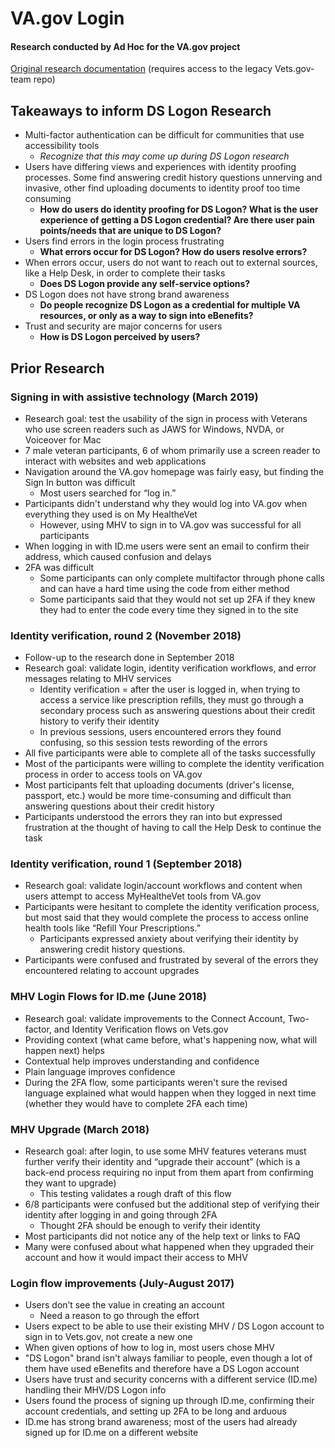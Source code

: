 # VA.gov Login
#### Research conducted by Ad Hoc for the VA.gov project
[Original research documentation](https://github.com/department-of-veterans-affairs/vets.gov-team/blob/master/Products/Identity/Login/Research/README.md) (requires access to the legacy Vets.gov-team repo)

## Takeaways to inform DS Logon Research
- Multi-factor authentication can be difficult for communities that use accessibility tools
  - _Recognize that this may come up during DS Logon research_
- Users have differing views and experiences with identity proofing processes. Some find answering credit history questions unnerving and invasive, other find uploading documents to identity proof too time consuming
  - **How do users do identity proofing for DS Logon? What is the user experience of getting a DS Logon credential? Are there user pain points/needs that are unique to DS Logon?**
- Users find errors in the login process frustrating
  - **What errors occur for DS Logon? How do users resolve errors?**
- When errors occur, users do not want to reach out to external sources, like a Help Desk, in order to complete their tasks
  - **Does DS Logon provide any self-service options?**
- DS Logon does not have strong brand awareness
  - **Do people recognize DS Logon as a credential for multiple VA resources, or only as a way to sign into eBenefits?**
- Trust and security are major concerns for users
  - **How is DS Logon perceived by users?**

## Prior Research
### Signing in with assistive technology (March 2019)
- Research goal: test the usability of the sign in process with Veterans who use screen readers such as JAWS for Windows, NVDA, or Voiceover for Mac
- 7 male veteran participants, 6 of whom primarily use a screen reader to interact with websites and web applications
- Navigation around the VA.gov homepage was fairly easy, but finding the Sign In button was difficult
  - Most users searched for “log in.”
- Participants didn't understand why they would log into VA.gov when everything they used is on My HealtheVet
  - However, using MHV to sign in to VA.gov was successful for all participants
- When logging in with ID.me users were sent an email to confirm their address, which caused confusion and delays
- 2FA was difficult
  - Some participants can only complete multifactor through phone calls and can have a hard time using the code from either method
  - Some participants said that they would not set up 2FA if they knew they had to enter the code every time they signed in to the site

### Identity verification, round 2 (November 2018)
- Follow-up to the research done in September 2018
- Research goal: validate login, identity verification workflows, and error messages relating to MHV services
  - Identity verification = after the user is logged in, when trying to access a service like prescription refills, they must go through a secondary process such as answering questions about their credit history to verify their identity
  - In previous sessions, users encountered errors they found confusing, so this session tests rewording of the errors
- All five participants were able to complete all of the tasks successfully
- Most of the participants were willing to complete the identity verification process in order to access tools on VA.gov
- Most participants felt that uploading documents (driver's license, passport, etc.) would be more time-consuming and difficult than answering questions about their credit history
- Participants understood the errors they ran into but expressed frustration at the thought of having to call the Help Desk to continue the task

### Identity verification, round 1 (September 2018)
- Research goal: validate login/account workflows and content when users attempt to access MyHealtheVet tools from VA.gov
- Participants were hesitant to complete the identity verification process, but most said that they would complete the process to access online health tools like “Refill Your Prescriptions.”
  - Participants expressed anxiety about verifying their identity by answering credit history questions.
- Participants were confused and frustrated by several of the errors they encountered relating to account upgrades

### MHV Login Flows for ID.me (June 2018)
- Research goal: validate improvements to the Connect Account, Two-factor, and Identity Verification flows on Vets.gov
- Providing context (what came before, what's happening now, what will happen next) helps
- Contextual help improves understanding and confidence
- Plain language improves confidence
- During the 2FA flow, some participants weren't sure the revised language explained what would happen when they logged in next time (whether they would have to complete 2FA each time)

### MHV Upgrade (March 2018)
- Research goal: after login, to use some MHV features veterans must further verify their identity and “upgrade their account” (which is a back-end process requiring no input from them apart from confirming they want to upgrade)
  - This testing validates a rough draft of this flow
- 6/8 participants were confused but the additional step of verifying their identity after logging in and going through 2FA
  - Thought 2FA should be enough to verify their identity
- Most participants did not notice any of the help text or links to FAQ
- Many were confused about what happened when they upgraded their account and how it would impact their access to MHV

### Login flow improvements (July-August 2017)
- Users don’t see the value in creating an account
  - Need a reason to go through the effort
- Users expect to be able to use their existing MHV / DS Logon account to sign in to Vets.gov, not create a new one
- When given options of how to log in, most users chose MHV
- "DS Logon" brand isn't always familiar to people, even though a lot of them have used eBenefits and therefore have a DS Logon account
- Users have trust and security concerns with a different service (ID.me) handling their MHV/DS Logon info
- Users found the process of signing up through ID.me, confirming their account credentials, and setting up 2FA to be long and arduous
- ID.me has strong brand awareness; most of the users had already signed up for ID.me on a different website
